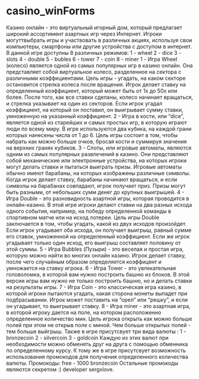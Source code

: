 # casino_winForms
Казино онлайн - это виртуальный игорный дом, который предлагает широкий ассортимент азартных игр через Интернет. Игроки могуттвыбрать игры и участвовать в различных акциях, используя свои компьютеры, смартфоны или другие устройства с доступом в интернет.
В данной игре доступны 8 различных режимов:
1 - wheel
2 - dice 
3 - slots
4 - double
5 - bubles
6 - tower
7 - coin
8 - miner
1 - Игра Wheel (колесо) является одной из самых популярных игр в казино онлайн. Она представляет собой виртуальное колесо, разделенное на сектора с различными коэффициентами. Цель игры - угадать, на каком секторе остановится стрелка колеса после вращения.
Игрок делает ставку на определенный коэффициент, который может быть от 1x до 50x или более. После того, как все ставки сделаны, колесо начинает вращаться, и стрелка указывает на один из секторов. Если игрок угадал коэффициент, на который он поставил, он выигрывает сумму ставки, умноженную на указанный коэффициент.
2 - Игра в кости, или “dice”, является одной из старейших и самых простых игр, в которую играют люди по всему миру. В игре используются два кубика, на каждой грани которых нанесены числа от 1 до 6. Цель игры состоит в том, чтобы набрать как можно больше очков, бросая кости и суммируя значения на верхних гранях кубиков.
3 - Слоты, или игровые автоматы, являются одним из самых популярных развлечений в казино. Они представляют собой механические или электронные устройства, на которых игроки могут делать ставки и пытаться выиграть призы.
Игровые автоматы обычно имеют барабаны, на которых изображены различные символы. Когда игрок делает ставку, барабаны начинают вращаться, и если символы на барабанах совпадают, игрок получает приз. Призы могут быть разными, от небольших сумм денег до крупных выигрышей.
4 - Игра Double - это разновидность азартной игры, которая проводится в онлайн-казино. В этой игре игроки делают ставки на два разных исхода одного события, например, на победу определенной команды в спортивном матче или на исход лотереи.
Цель игры Double заключается в том, чтобы угадать, какой из двух исходов произойдет. Если игрок угадывает оба исхода, он получает выигрыш, равный сумме его ставок, умноженной на определенный коэффициент. Если же игрок угадывает только один исход, его выигрыш составляет половину от этой суммы.
5 - Игра Bubbles (Пузыри) - это веселая и простая игра, которую можно найти во многих онлайн казино. Игрок делает ставку, после чего случайным образом определяется коэффицент и умножается на ставку игрока.
6 - Игра Tower - это увлекательная головоломка, в которой вам нужно построить башню из блоков. В этой версии игры вам нужно не только построить башню, но и делать ставки на результаты игры.
7 - Игра Coin - это классическая игра казино, в которой игроки пытаются угадать, какая сторона монеты выпадет при подбрасывании. Игрок может поставить на “орел” или “решку”, и если он угадывает, то выигрывает ставку.
8 - Игра miner - это азартная игра, в которой игроку дается на поле, на котором расположенно определенное количество мин. Цель игрока открыть как можно больше полей при этом не открыв поле с миной. Чем больше открытых полей - тем больше выйгрыш.
Также в игре присутсвует три вида валюты : 
1 - bronzecoin
2 - silvercoin
3 - goldcoin
Каждую из этих валют при необходимости можно обменять друг на друга с помощью обменника по определенному курсу.
К тому же в игре присутсвует возможность использования промокодов для получения определенного количества валюты.
Промокоды:
free - 1000 bronzecoin
Остальные промокоды являются секретом :)
developer sergxlove.
